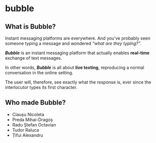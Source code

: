 # bubble

## What is Bubble?
Instant messaging platforms are everywhere. And you’ve probably seen someone typing a message and wondered *“what are they typing?”*.

***Bubble*** is an instant messaging platform that actually enables **real-time** exchange of text messages. 

In other words, ***Bubble*** is all about **live texting**, reproducing a normal conversation in the online setting. 

The user will, therefore, see exactly what the response is, ever since the interlocutor types its first character.

## Who made Bubble?
- Ciaușu Nicoleta
- Preda Mihai-Dragoș
- Radu Ștefan Octavian
- Tudor Raluca
- Țifui Alexandru
